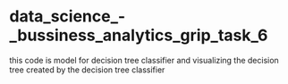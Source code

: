 # data_science_-_bussiness_analytics_grip_task_6
this code is model for decision tree classifier and visualizing the decision tree created by the decision tree classifier
